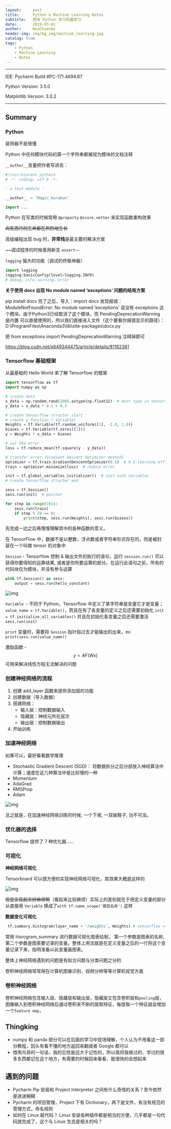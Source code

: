 ```yaml
---
layout:     post
title:      Python & Machine Learning Notes
subtitle:   使用 Python 学习机器学习
date:       2019-03-01
author:     HuaChuanbo
header-img: img/bg_img/machine_learning.jpg
catalog: true
tags:
    - Python
    - Machine Learning
    - Notes
---
```


---

IDE: Pycharm Build #PC-171.4694.67

Python Version: 3.5.0

Matplotlib Version: 3.0.2

---

## Summary

### Python

装饰器不是很懂

Python 中任何模块代码的第一个字符串都被视为模块的文档注释

`__author__`变量把作者写进去：

```python
#!/usr/bin/env python3
# -*- coding: utf-8 -*-

' a test module '

__author__ = 'Magic_kurakun'

import ...
```

Python 在写类的时候常用 `@property` `@score.setter` 来实现函数重构效果

~~向死而行的生命都在热烈地生长~~

高级编程出现 bug 时，**异常栈**是最主要的解决方案

~~调试程序的时候善用断言 `assert~~`

`logging` 强大的功能（调试的终极神器）

```python
import logging
logging.basicConfig(level=logging.INFO)
# debug，info，warning，error
```

**关于使用 docx 出现 No module named ‘exceptions’  问题的结局方案**

pip install docx 
完了之后，导入：import docx 
发现报错：ModuleNotFoundError: No module named ‘exceptions’ 
说没有 exceptions 这个模块，由于Python3已经取消了这个模块，而 PendingDeprecationWarning 是内置 
可以直接使用的，所以我们直接进入文件（这个要看你报错显示的路径）： 
D:\ProgramFiles\Anaconda3\lib\site-packages\docx.py 

把 from exceptions import PendingDeprecationWarning 注释掉即可

https://blog.csdn.net/a649344475/article/details/81162381





### Tensorflow 基础框架

从最基础的 Hello World 来了解 Tensorflow 的框架

```python
import tensorflow as tf
import numpy as np

# create data
x_data = np.random.rand(100).astype(np.float32)  # most type in tensorflow is float32
y_data = x_data * 0.1 + 0.3

# create tensorflow structer start
# create y function (.Variable)
Weights = tf.Variable(tf.random_uniform([1], -1.0, 1.0))
biases = tf.Variable(tf.zeros([1]))
y = Weights * x_data + biases

# cal the error
loss = tf.reduce_mean(tf.square(y - y_data))

# transfer error (Gradient Descent Optimizer method)
optimizer = tf.train.GradientDescentOptimizer(0.5)  # 0.5-learning efficiency
train = optimizer.minimize(loss)  # reduce error

init = tf.global_variables_initializer()  # init such variables
# create tensorflow structer end

sess = tf.Session()
sess.run(init)  # pointer

for step in range(101):
    sess.run(train)
    if step % 20 == 0:
        print(step, sess.run(Weights), sess.run(biases))
```

先完成一边之后再慢慢理解其中的各种函数的意义。

在 TensorFlow 中，数据不是以整数，浮点数或者字符串形式存在的，而是被封装在一个叫做 tensor 的对象中

`Session` - Tensorflow 控制 & 输出文件的执行的语句，运行 `session.run()` 可以获得你要得知的运算结果, 或者是你所要运算的部分。在运行此语句之前，所有的代码块仅为模块，并没有参与运算

```python
with tf.Session() as sess:
	output = sess.run(hello_constant)
```

![img](C:\Users\huama\Desktop\20170615230801152.png)

`Variable `- 不同于 Python，Tensorflow 中定义了某字符串是变量它才是变量；`value_name = tf.Variable()`，而且在有了各变量的定义之后还需要初始化 `init = tf.initialize_all_variables()` 并且在初始化各变量之后还需要激活 `sess.run(init)`

`print` 变量时，需要将 `Session` 指针指过去才能输出的出来，ex. `print(sess.run(value_name))`

激励函数 - $$y=AF(Wx)$$ 可用来解决线性方程无法解决的问题



### 创建神经网络的流程

1. 创建 add_layer 函数来提供添加层的功能
2. 创建数据（导入数据）
3. 搭建网络：
   - 输入层：控制数据输入
   - 隐藏层：神经元所在层次
   - 输出层：控制数据输出
4. 开始训练



### 加速神经网络

如果可以，最好看看数学推理

- Stochastic Gradient Descent (SGD)： 将数据拆分之后分部放入神经算法中计算；速度在这几种算法中是比较慢的一种
- Momentum
- AdaGrad
- RMSProp
- Adam

![img](https://morvanzhou.github.io/static/results/ML-intro/speedup3.png)

总之就是，在加速神经网络训练的时候, 一个下坡, 一双破鞋子, 功不可没。

### 优化器的选择

Tensorflow 提供了 7 种优化器......

### 可视化

**神经网络可视化**

Tensorboard 可以很方便的实现神经网络可视化，其效果大概是这样的

![img](https://morvanzhou.github.io/static/results/tensorflow/4_1_1.png)

~~但是实现起来好麻烦啊~~（看起来比较麻烦）实际上的差别就在于把定义变量的部分从直接用 `Variable` 换成了`with tf.name_scope('图层名称')` 这样

**数据变化可视化**

```python
 tf.summary.histogram(layer_name + '/weights', Weights) # tensorflow >= 0.12
```

常用 hisrogram_summary 进行数据可视化图表绘制， 第一个参数是图表的名称, 第二个参数是图表要记录的变量。整体上用法就是在定义变量之后的一行将这个变量记录下来，指明准备以此变量画图表。



整体上神经网络遇到的问题是有拟合问题与分类问题之分的

卷积神经网络常常用在计算机图像识别、视频分辨等等计算机视觉方面



### 卷积神经网络

卷积神经网络包含输入层、隐藏层和输出层，隐藏层又包含卷积层和`pooling`层，图像输入到卷积神经网络后通过卷积来不断的提取特征，每提取一个特征就会增加一个`feature map`，



## Thingking

- numpy 和 panda 部分可以在后面的学习中现场理解，个人认为不用看这一部分教程，回头有看不懂的地方返回来翻或者 Google 都可以
- 借用鸟哥的一句话，我的忘性是远大于记性的，所以我将我做过的、学过的很多东西都记在这个地方，有需要的时候回来看看，能很快的会想起来



## 遇到的问题

- Pycharm Pip 安装和 Project Interpreter 之间有什么奇怪的关系？至今依然是迷迷糊糊
- Pycharm  的项目管理，Project 下有 Dictionary，再下是文件，有没有规范的管理方式，命名规则
- 如何在 Linux 敲代码？ Linux 安装各种插件都是相当的方便，几乎都是一句代码就完成了，这个与 Linux 生态是相关的吗？